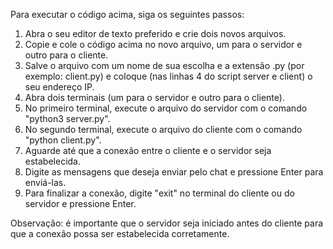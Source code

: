 Para executar o código acima, siga os seguintes passos:

1. Abra o seu editor de texto preferido e crie dois novos arquivos.
2. Copie e cole o código acima no novo arquivo, um para o servidor e outro para o cliente.
3. Salve o arquivo com um nome de sua escolha e a extensão .py (por exemplo: client.py) e coloque (nas linhas 4 do script server e client) o seu endereço IP.
4. Abra dois terminais (um para o servidor e outro para o cliente).
5. No primeiro terminal, execute o arquivo do servidor com o comando "python3 server.py".
6. No segundo terminal, execute o arquivo do cliente com o comando "python client.py".
7. Aguarde até que a conexão entre o cliente e o servidor seja estabelecida.
8. Digite as mensagens que deseja enviar pelo chat e pressione Enter para enviá-las.
9. Para finalizar a conexão, digite "exit" no terminal do cliente ou do servidor e pressione Enter.

Observação: é importante que o servidor seja iniciado antes do cliente para que a conexão possa ser estabelecida corretamente.